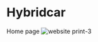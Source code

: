 # Hybridcar

Home page
![website print-3](https://user-images.githubusercontent.com/100243240/155237089-d42a2793-44bc-48eb-bf09-d777c06ab0b2.png)

